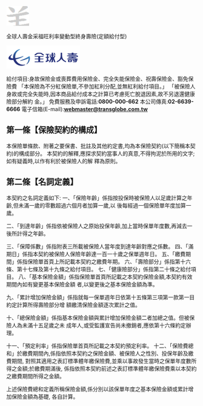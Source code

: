 

![0_image_1.png](0_image_1.png)

全球人壽金采福旺利率變動型終身壽險(定額給付型)

![0_image_0.png](0_image_0.png)

給付項目:身故保險金或喪葬費用保險金、完全失能保險金、祝壽保險金、豁免保險費
「本保險為不分紅保險單,不參加紅利分配,並無紅利給付項目。」 「被保險人身故或完全失能時,因本商品給付成本之計算已考慮死亡脫退因素,故不另退還健康險部分解約 金。」 免費服務及申訴電話:**0800-000-662** 本公司傳真:**02-6639-6666** 電子信箱(E-mail):**webmaster@transglobe.com.tw**

## 第一條【保險契約的構成】

本保險單條款、附著之要保書、批註及其他約定書,均為本保險契約(以下簡稱本契約)的構成部分。 本契約的解釋,應探求契約當事人的真意,不得拘泥於所用的文字;如有疑義時,以作有利於被保險人的解 釋為原則。

## 第二條【名詞定義】

本契約之名詞定義如下:
一、「保險年齡」係指按投保時被保險人以足歲計算之年齡,但未滿一歲的零數超過六個月者加算一歲,以 後每經過一個保險單年度加算一歲。

二、「到達年齡」係指依被保險人之原始投保年齡,加上當時保單年度數,再減去一後所計得之年齡。

三、「保障係數」係指附表三所載被保險人當年度到達年齡對應之係數。 四、「滿期日」係指本契約被保險人保險年齡達一百一十歲之保單週年日。 五、「繳費期間」係指保險單首頁上所記載本契約之繳費年期。 六、「壽險部分」係指第十六條、第十七條及第十九條之給付項目。 七、「健康險部分」係指第二十條之給付項目。 八、「基本保險金額」係指保險單首頁所記載之本契約保險金額,本契約有效期間內如有變更基本保險金額 者,以變更後之基本保險金額為準。

九、「累計增加保險金額」係指就每一保單週年日依第十五條第三項第一款第一目約定計算所得壽險部分增 額繳清保險金額逐次累計之值。

十、「總保險金額」係指基本保險金額與累計增加保險金額二者加總之值。但被保險人為未滿十五足歲之未 成年人,或受監護宣告尚未撤銷者,應依第十六條約定辦理。

十一、「預定利率」係指保險單首頁所記載之本契約預定利率。 十二、「保險費總和」於繳費期間內,係指依照本契約之保險金額、被保險人之性別、投保年齡及繳費期間, 對照其適用之表訂標準體年繳保險費,並乘以事故發生當時之保單年度數所得之金額;於繳費期滿後, 係指依照本契約前述之表訂標準體年繳保險費乘以本契約之繳費期間所得之金額。

上述保險費總和定義所稱保險金額,係分別以該保單年度之基本保險金額或累計增加保險金額為基礎, 各自計算。